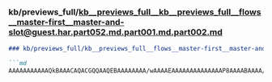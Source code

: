 ### kb/previews_full/kb__previews_full__kb__previews_full__flows__master-first__master-and-slot@guest.har.part052.md.part001.md.part002.md

```md
### kb/previews_full/kb__previews_full__flows__master-first__master-and-slot@guest.har.part052.md.part001.md (part 002)

```md
AAAAAAAAAAAQkBAAACAQACGQQAAQEBAAAAAAAA/wAAAAEAAAAAAAAAAAAAAP8AAAABAAAA/wAAAhYCAAEBAQAAAAAAAAAAAAD
```

```

```

